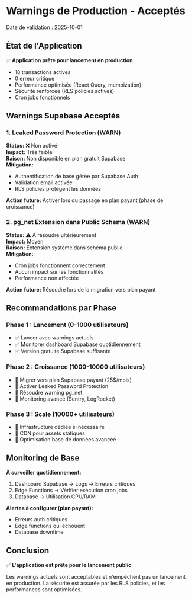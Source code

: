 # Warnings de Production - Acceptés

Date de validation : 2025-10-01

## État de l'Application

✅ **Application prête pour lancement en production**

- 18 transactions actives
- 0 erreur critique
- Performance optimisée (React Query, memoization)
- Sécurité renforcée (RLS policies actives)
- Cron jobs fonctionnels

## Warnings Supabase Acceptés

### 1. Leaked Password Protection (WARN)
**Status:** ❌ Non activé  
**Impact:** Très faible  
**Raison:** Non disponible en plan gratuit Supabase  
**Mitigation:**
- Authentification de base gérée par Supabase Auth
- Validation email activée
- RLS policies protègent les données

**Action future:** Activer lors du passage en plan payant (phase de croissance)

### 2. pg_net Extension dans Public Schema (WARN)
**Status:** ⚠️ À résoudre ultérieurement  
**Impact:** Moyen  
**Raison:** Extension système dans schéma public  
**Mitigation:**
- Cron jobs fonctionnent correctement
- Aucun impact sur les fonctionnalités
- Performance non affectée

**Action future:** Résoudre lors de la migration vers plan payant

## Recommandations par Phase

### Phase 1 : Lancement (0-1000 utilisateurs)
- ✅ Lancer avec warnings actuels
- ✅ Monitorer dashboard Supabase quotidiennement
- ✅ Version gratuite Supabase suffisante

### Phase 2 : Croissance (1000-10000 utilisateurs)
- 🔄 Migrer vers plan Supabase payant (25$/mois)
- 🔄 Activer Leaked Password Protection
- 🔄 Résoudre warning pg_net
- 🔄 Monitoring avancé (Sentry, LogRocket)

### Phase 3 : Scale (10000+ utilisateurs)
- 🔄 Infrastructure dédiée si nécessaire
- 🔄 CDN pour assets statiques
- 🔄 Optimisation base de données avancée

## Monitoring de Base

**À surveiller quotidiennement:**
1. Dashboard Supabase → Logs → Erreurs critiques
2. Edge Functions → Vérifier exécution cron jobs
3. Database → Utilisation CPU/RAM

**Alertes à configurer (plan payant):**
- Erreurs auth critiques
- Edge functions qui échouent
- Database downtime

## Conclusion

✅ **L'application est prête pour le lancement public**

Les warnings actuels sont acceptables et n'empêchent pas un lancement en production. La sécurité est assurée par les RLS policies, et les performances sont optimisées.
